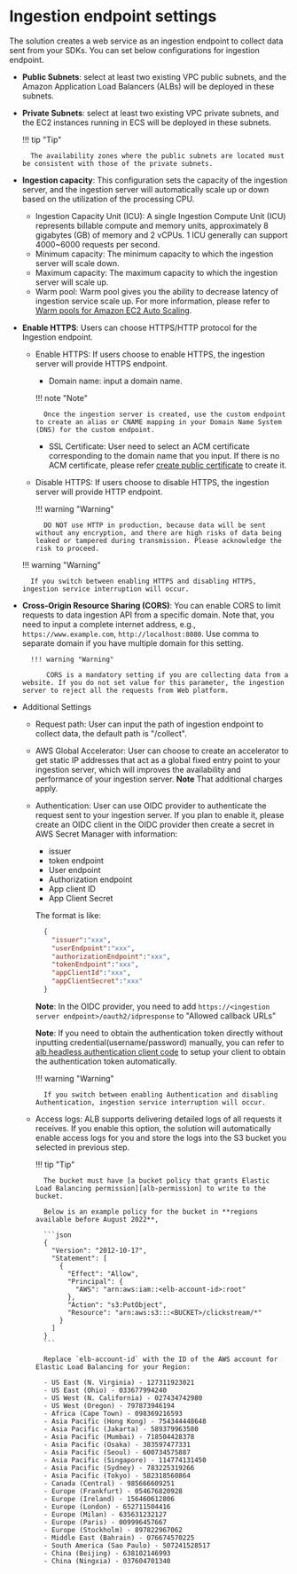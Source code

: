 # Ingestion endpoint settings
The solution creates a web service as an ingestion endpoint to collect data sent from your SDKs. You can set below configurations for ingestion endpoint.

* **Public Subnets**: select at least two existing VPC public subnets, and the Amazon Application Load Balancers (ALBs) will be deployed in these subnets.

* **Private Subnets**: select at least two existing VPC private subnets, and the EC2 instances running in ECS will be deployed in these subnets.

    !!! tip "Tip"

        The availability zones where the public subnets are located must be consistent with those of the private subnets.

* **Ingestion capacity**: This configuration sets the capacity of the ingestion server, and the ingestion server will automatically scale up or down based on the utilization of the processing CPU.
    * Ingestion Capacity Unit (ICU): A single Ingestion Compute Unit (ICU) represents billable compute and memory units, approximately 8 gigabytes (GB) of memory and 2 vCPUs. 1 ICU generally can support 4000~6000 requests per second.
    * Minimum capacity: The minimum capacity to which the ingestion server will scale down.
    * Maximum capacity: The maximum capacity to which the ingestion server will scale up.
    * Warm pool: Warm pool gives you the ability to decrease latency of ingestion service scale up. For more information, please refer to [Warm pools for Amazon EC2 Auto Scaling](https://docs.aws.amazon.com/autoscaling/ec2/userguide/ec2-auto-scaling-warm-pools.html).

* **Enable HTTPS**: Users can choose HTTPS/HTTP protocol for the Ingestion endpoint.
    * Enable HTTPS: If users choose to enable HTTPS, the ingestion server will provide HTTPS endpoint. 
        * Domain name: input a domain name.  
         
        !!! note "Note"

            Once the ingestion server is created, use the custom endpoint to create an alias or CNAME mapping in your Domain Name System (DNS) for the custom endpoint.
        * SSL Certificate: User need to select an ACM certificate corresponding to the domain name that you input. If there is no ACM certificate, please refer [create public certificate](https://docs.aws.amazon.com/acm/latest/userguide/gs-acm-request-public.html) to create it.

    * Disable HTTPS: If users choose to disable HTTPS, the ingestion server will provide HTTP endpoint.

        !!! warning "Warning"

            DO NOT use HTTP in production, because data will be sent without any encryption, and there are high risks of data being leaked or tampered during transmission. Please acknowledge the risk to proceed.

    !!! warning "Warning"

        If you switch between enabling HTTPS and disabling HTTPS, ingestion service interruption will occur.

* **Cross-Origin Resource Sharing (CORS)**: You can enable CORS to limit requests to data ingestion API from a specific domain. Note that, you need to input a complete internet address, e.g., `https://www.example.com`, `http://localhost:8080`. Use comma to separate domain if you have multiple domain for this setting.

        !!! warning "Warning"

            CORS is a mandatory setting if you are collecting data from a website. If you do not set value for this parameter, the ingestion server to reject all the requests from Web platform.

* Additional Settings
    * Request path: User can input the path of ingestion endpoint to collect data, the default path is "/collect".
    * AWS Global Accelerator: User can choose to create an accelerator to get static IP addresses that act as a global fixed entry point to your ingestion server, which will improves the availability and performance of your ingestion server. 
      **Note** That additional charges apply.
    * Authentication: User can use OIDC provider to authenticate the request sent to your ingestion server. If you plan to enable it, please create an OIDC client in the OIDC provider then create a secret in AWS Secret Manager with information:
        * issuer
        * token endpoint
        * User endpoint
        * Authorization endpoint
        * App client ID
        * App Client Secret

        The format is like:
        ```json
          {
            "issuer":"xxx",
            "userEndpoint":"xxx",
            "authorizationEndpoint":"xxx",
            "tokenEndpoint":"xxx",
            "appClientId":"xxx",
            "appClientSecret":"xxx"
          }
        ```
      **Note**: In the OIDC provider, you need to add `https://<ingestion server endpoint>/oauth2/idpresponse` to "Allowed callback URLs"

        **Note**: If you need to obtain the authentication token directly without inputting credential(username/password) manually, you can refer to [alb headless authentication client code][alb-headless-authentication-client] to setup your client to obtain the authentication token automatically.

        !!! warning "Warning"

            If you switch between enabling Authentication and disabling Authentication, ingestion service interruption will occur.

    * Access logs: ALB supports delivering detailed logs of all requests it receives. If you enable this option, the solution will automatically enable access logs for you and store the logs into the S3 bucket you selected in previous step.

        !!! tip "Tip"

            The bucket must have [a bucket policy that grants Elastic Load Balancing permission][alb-permission] to write to the bucket.

            Below is an example policy for the bucket in **regions available before August 2022**,

            ```json
            {
              "Version": "2012-10-17",
              "Statement": [
                {
                  "Effect": "Allow",
                  "Principal": {
                    "AWS": "arn:aws:iam::<elb-account-id>:root"
                  },
                  "Action": "s3:PutObject",
                  "Resource": "arn:aws:s3:::<BUCKET>/clickstream/*"
                }
              ]
            }
            ```

            Replace `elb-account-id` with the ID of the AWS account for Elastic Load Balancing for your Region:

            - US East (N. Virginia) - 127311923021
            - US East (Ohio) - 033677994240
            - US West (N. California) - 027434742980
            - US West (Oregon) - 797873946194
            - Africa (Cape Town) - 098369216593
            - Asia Pacific (Hong Kong) - 754344448648
            - Asia Pacific (Jakarta) - 589379963580
            - Asia Pacific (Mumbai) - 718504428378
            - Asia Pacific (Osaka) - 383597477331
            - Asia Pacific (Seoul) - 600734575887
            - Asia Pacific (Singapore) - 114774131450
            - Asia Pacific (Sydney) - 783225319266
            - Asia Pacific (Tokyo) - 582318560864
            - Canada (Central) - 985666609251
            - Europe (Frankfurt) - 054676820928
            - Europe (Ireland) - 156460612806
            - Europe (London) - 652711504416
            - Europe (Milan) - 635631232127
            - Europe (Paris) - 009996457667
            - Europe (Stockholm) - 897822967062
            - Middle East (Bahrain) - 076674570225
            - South America (Sao Paulo) - 507241528517
            - China (Beijing) - 638102146993
            - China (Ningxia) - 037604701340

<!--
            Below is an example policy for the bucket in **regions available as of August 2022 or later**,

            This policy grants permissions to the specified log delivery service. Use this policy for load balancers in Availability Zones in the following Regions:

            - Asia Pacific (Hyderabad)
            - Asia Pacific (Melbourne)
            - Europe (Spain)
            - Europe (Zurich)
            - Middle East (UAE)

            ```json
            {
              "Version": "2012-10-17",
              "Statement": [
                {
                  "Effect": "Allow",
                  "Principal": {
                    "Service": "logdelivery.elasticloadbalancing.amazonaws.com"
                  },
                  "Action": "s3:PutObject",
                  "Resource": "arn:aws:s3:::<BUCKET>/clickstream/*"
                }
              ]
            }
            ```
-->

[alb-permission]: https://docs.aws.amazon.com/elasticloadbalancing/latest/application/enable-access-logging.html
[alb-headless-authentication-client]: https://github.com/aws-samples/alb-headless-authentication-client